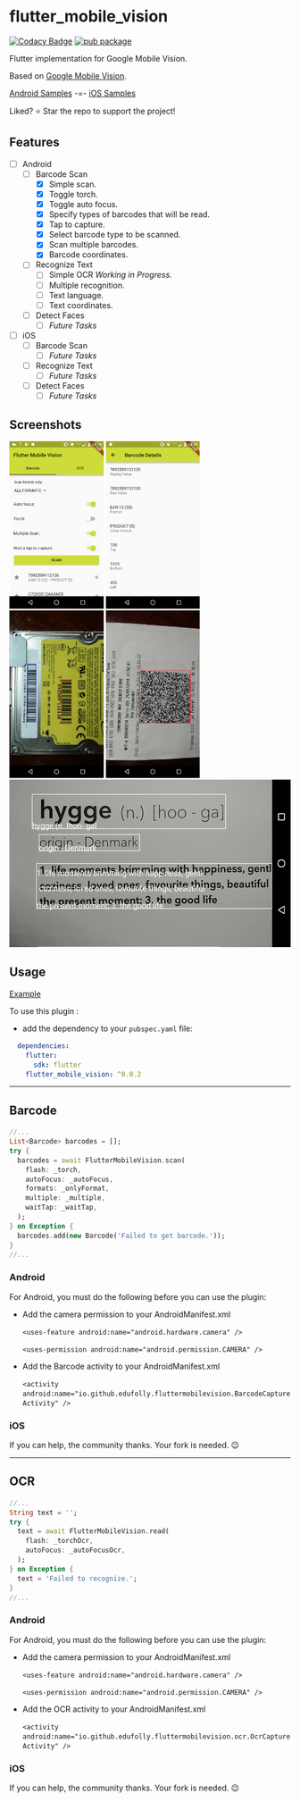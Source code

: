 # flutter_mobile_vision

[![Codacy Badge](https://api.codacy.com/project/badge/Grade/26accf32303f4260ab867afb2b664bcd)](https://app.codacy.com/app/edufolly/flutter_mobile_vision?utm_source=github.com&utm_medium=referral&utm_content=edufolly/flutter_mobile_vision&utm_campaign=badger) [![pub package](https://img.shields.io/pub/v/flutter_mobile_vision.svg)](https://pub.dartlang.org/packages/flutter_mobile_vision)

Flutter implementation for Google Mobile Vision.

Based on [Google Mobile Vision](https://developers.google.com/vision/).

[Android Samples](https://github.com/googlesamples/android-vision) -=- [iOS Samples](https://github.com/googlesamples/ios-vision)

Liked? :star: Star the repo to support the project!

## Features

* [ ] Android
   * [ ] Barcode Scan
      * [x] Simple scan.
      * [x] Toggle torch.
      * [x] Toggle auto focus.
      * [x] Specify types of barcodes that will be read.
      * [x] Tap to capture.
      * [x] Select barcode type to be scanned.
      * [x] Scan multiple barcodes.
      * [x] Barcode coordinates.
   * [ ] Recognize Text
      * [ ] Simple OCR *Working in Progress*.
      * [ ] Multiple recognition.
      * [ ] Text language.
      * [ ] Text coordinates.
   * [ ] Detect Faces
      * [ ] _Future Tasks_

* [ ] iOS
   * [ ] Barcode Scan
      * [ ] _Future Tasks_
   * [ ] Recognize Text
      * [ ] _Future Tasks_
   * [ ] Detect Faces
      * [ ] _Future Tasks_

## Screenshots
<img src="docs/flutter_01.png" height="300em"/> <img src="docs/flutter_02.png" height="300em"/> <img src="docs/flutter_03.png" height="300em"/> <img src="docs/flutter_04.png" height="300em"/> <img src="docs/flutter_06.png" height="300em"/>

## Usage

[Example](https://github.com/edufolly/flutter_mobile_vision/blob/master/example/lib/main.dart)

To use this plugin :

* add the dependency to your `pubspec.yaml` file:

```yaml
  dependencies:
    flutter:
      sdk: flutter
    flutter_mobile_vision: ^0.0.2
```

-----

## Barcode

```dart
//...
List<Barcode> barcodes = [];
try {
  barcodes = await FlutterMobileVision.scan(
    flash: _torch,
    autoFocus: _autoFocus,
    formats: _onlyFormat,
    multiple: _multiple,
    waitTap: _waitTap,
  );
} on Exception {
  barcodes.add(new Barcode('Failed to get barcode.'));
}
//...
```

### Android

For Android, you must do the following before you can use the plugin:

* Add the camera permission to your AndroidManifest.xml

    `<uses-feature android:name="android.hardware.camera" />`

    `<uses-permission android:name="android.permission.CAMERA" />`

* Add the Barcode activity to your AndroidManifest.xml

    `<activity android:name="io.github.edufolly.fluttermobilevision.BarcodeCaptureActivity" />`

### iOS

If you can help, the community thanks. Your fork is needed. :wink:

------

## OCR

```dart
//...
String text = '';
try {
  text = await FlutterMobileVision.read(
    flash: _torchOcr,
    autoFocus: _autoFocusOcr,
  );
} on Exception {
  text = 'Failed to recognize.';
}
//...
```

### Android

For Android, you must do the following before you can use the plugin:

* Add the camera permission to your AndroidManifest.xml

    `<uses-feature android:name="android.hardware.camera" />`

    `<uses-permission android:name="android.permission.CAMERA" />`

* Add the OCR activity to your AndroidManifest.xml

   `<activity android:name="io.github.edufolly.fluttermobilevision.ocr.OcrCaptureActivity" />`

### iOS

If you can help, the community thanks. Your fork is needed. :wink:
